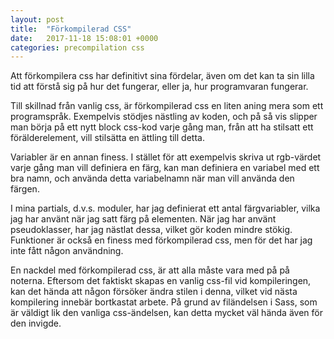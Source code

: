 ```yaml
---
layout: post
title:  "Förkompilerad CSS"
date:   2017-11-18 15:08:01 +0000
categories: precompilation css
---
```


Att förkompilera css har definitivt sina fördelar, även om det kan ta sin
lilla tid att förstå sig på hur det fungerar, eller ja, hur programvaran
fungerar.

Till skillnad från vanlig css, är förkompilerad css en liten aning mera som
ett programspråk. Exempelvis stödjes nästling av koden, och på så vis
slipper man börja på ett nytt block css-kod varje gång man, från att ha
stilsatt ett förälderelement, vill stilsätta en ättling till detta.

Variabler är en annan finess. I stället för att exempelvis skriva ut
rgb-värdet varje gång man vill definiera en färg, kan man definiera en
variabel med ett bra namn, och använda detta variabelnamn när man vill
använda den färgen.

I mina partials, d.v.s. moduler, har jag definierat ett antal
färgvariabler, vilka jag har använt när jag satt färg på elementen. När
jag har använt pseudoklasser, har jag nästlat dessa, vilket gör koden
mindre stökig. Funktioner är också en finess med förkompilerad css,
men för det har jag inte fått någon användning.

En nackdel med förkompilerad css, är att alla måste vara med på på noterna.
Eftersom det faktiskt skapas en vanlig css-fil vid kompileringen, kan
det hända att någon försöker ändra stilen i denna, vilket vid nästa
kompilering innebär bortkastat arbete. På grund av filändelsen i Sass,
som är väldigt lik den vanliga css-ändelsen, kan detta mycket väl hända
även för den invigde.







